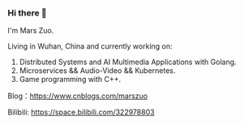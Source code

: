 ### Hi there 👋

I'm Mars Zuo.

Living in Wuhan, China and currently working on:

1. Distributed Systems and AI Multimedia Applications with Golang.
2. Microservices && Audio-Video && Kubernetes.
3. Game programming with C++.

Blog：https://www.cnblogs.com/marszuo

Bilibili: https://space.bilibili.com/322978803
